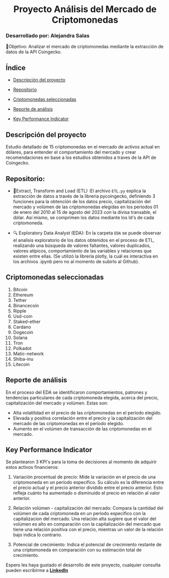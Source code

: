 <h1 align="center"> Proyecto Análisis del Mercado de Criptomonedas </h1>

### Desarrollado por: Alejandra Salas
🎯Objetivo: Analizar el mercado de criptomonedas mediante la extracción de datos de la API Coingecko.

## Índice

* [Descripción del proyecto](#descripción-del-proyecto)

* [Repositorio](#repositorio)

* [Criptomonedas seleccionadas](#criptomonedas-seleccionadas)

* [Reporte de análisis](#reporte-de-análisis)

* [Key Performance Indicator](#key-performance-indicator)
  


</h1>

## Descripción del proyecto

Estudio detallado de 15 criptomonedas en el mercado de activos actual en dólares, para entender el comportamiento del mercado y crear recomendaciones en base a los estudios obtenidos a traves de la API de Coingecko.

## Repositorio:

* :hammer:Extract, Transform and Load (ETL) :El archivo `ETL.py` explica la extracción de datos a través de la libreria pycoingecko, definiendo 3 funciones para la obtención de los datos precio, capitalización del mercado y volúmen de las criptomonedas elegidas en los periodos 01 de enero del 2010 al 15 de agosto del 2023 con la divisa transable, el dólar. Así mismo, se comprimen los datos mediante los Id's de cada criptomoneda.

* :mag: Exploratory Data Analyst (EDA): En la carpeta `EDA` se puede observar el analisis exploratorio de los datos obtenidos en el proceso de ETL, realizando una búsqueda de valores faltantes, valores duplicados, valores atípicos, comportamiento de las variables y relaciones que existen entre ellas. (Se utilizó la librería plotly, la cuál es interactiva en los archivos .ipynb pero no al momento de subirlo al Github).

## Criptomonedas seleccionadas
1. Bitcoin
2. Ethereum
3. Tether
4. Binancecoin
5. Ripple
6. Usd-coin
7. Staked-ether
8. Cardano
9. Dogecoin
10. Solana
11. Tron
12. Polkadot
13. Matic-network
14. Shiba-inu
15. Litecoin

## Reporte de análisis

En el proceso del EDA se identificaron comportamientos, patrones y tendencias particulares de cada criptomoneda elegida, acerca del precio, capitalización del mercado y volúmen. Estas son:

* Alta volatilidad en el precio de las criptomonedas en el período elegido.
* Elevada y positiva correlación entre el precio y la capitalización del mercado de las criptomonedas en el período elegido. 
* Aumento en el volúmen de transacción de las criptomonedas en el mercado.

## Key Performance Indicator
Se plantearon 3 KPI's para la toma de decisiones al momento de adquirir estos activos financieros:

1. Variación procentual de precio: Mide la variación en el precio de una criptomoneda en un período específico. Su cálculo es la diferencia entre el 
precio actual y el precio anterior dividido entre el precio anterior. Esto refleja cuánto ha aumentado o disminuido el precio en relación al valor anterior.

2.  Relación volúmen - capitalización del mercado: Compara la cantidad del volúmen de cada criptomoneda en un período específico con la capitalizacion del mercado. Una relación alta sugiere que el valor del volúmen es alto en comparación con la capitalización del mercado que tiene una relación positiva con el precio, mientras un valor de la relación bajo indica lo contrario.

3. Potencial de crecimiento: Indica el potencial de crecimiento restante de una criptomoneda en comparación con su estimación total de crecimiento.

Espero les haya gustado el desarrollo de este proyecto, cualquier consulta pueden escribirme a **[LinkedIn](https://www.linkedin.com/in/alejandra-lizeth-salas-talavera/)**
